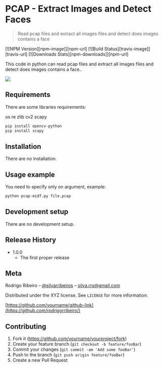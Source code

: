 # PCAP - Extract Images and Detect Faces
> Read pcap files and extract all images files and detect does images contains a face

[![NPM Version][npm-image]][npm-url]
[![Build Status][travis-image]][travis-url]
[![Downloads Stats][npm-downloads]][npm-url]

This code in python can read pcap files and extract all images files and detect does images contains a face..

![](header.png)

## Requirements

There are some libraries requirements:

os
re
zlib
cv2
scapy

```sh
pip install opencv-python
pip install scapy
```

## Installation

There are no installation.

## Usage example

You need to specify only on argument, example:

```sh
python pcap-eidf.py file.pcap
```

## Development setup

There are no development setup.

## Release History

* 1.0.0
    * The first proper release

## Meta

Rodrigo Ribeiro – [@silvarribeiros](https://twitter.com/silvarribeiros) – silva.rrs@gmail.com

Distributed under the XYZ license. See ``LICENSE`` for more information.

[https://github.com/yourname/github-link](https://github.com/rodrigorribeiro/)

## Contributing

1. Fork it (<https://github.com/yourname/yourproject/fork>)
2. Create your feature branch (`git checkout -b feature/fooBar`)
3. Commit your changes (`git commit -am 'Add some fooBar'`)
4. Push to the branch (`git push origin feature/fooBar`)
5. Create a new Pull Request

<!-- Markdown link & img dfn's 
[npm-image]: https://img.shields.io/npm/v/datadog-metrics.svg?style=flat-square
[npm-url]: https://npmjs.org/package/datadog-metrics
[npm-downloads]: https://img.shields.io/npm/dm/datadog-metrics.svg?style=flat-square
[travis-image]: https://img.shields.io/travis/dbader/node-datadog-metrics/master.svg?style=flat-square
[travis-url]: https://travis-ci.org/dbader/node-datadog-metrics
[wiki]: https://github.com/yourname/yourproject/wiki
-->

